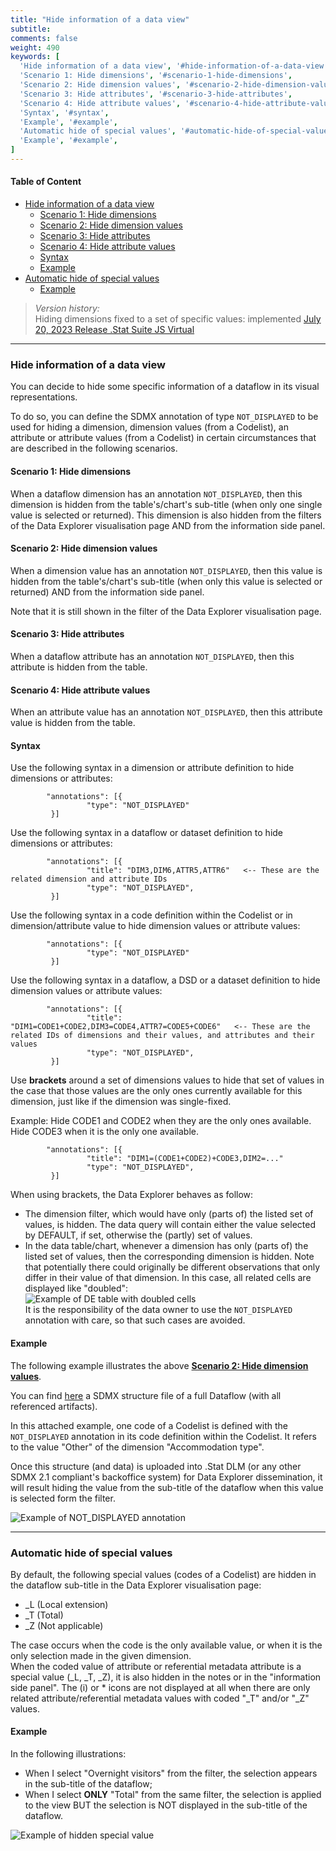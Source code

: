 ```yaml
---
title: "Hide information of a data view"
subtitle: 
comments: false
weight: 490
keywords: [
  'Hide information of a data view', '#hide-information-of-a-data-view',
  'Scenario 1: Hide dimensions', '#scenario-1-hide-dimensions',
  'Scenario 2: Hide dimension values', '#scenario-2-hide-dimension-values',
  'Scenario 3: Hide attributes', '#scenario-3-hide-attributes',
  'Scenario 4: Hide attribute values', '#scenario-4-hide-attribute-values',
  'Syntax', '#syntax',
  'Example', '#example',
  'Automatic hide of special values', '#automatic-hide-of-special-values',
  'Example', '#example',
]
---
```


#### Table of Content
- [Hide information of a data view](#hide-information-of-a-data-view)
  - [Scenario 1: Hide dimensions](#scenario-1-hide-dimensions)
  - [Scenario 2: Hide dimension values](#scenario-2-hide-dimension-values)
  - [Scenario 3: Hide attributes](#scenario-3-hide-attributes)
  - [Scenario 4: Hide attribute values](#scenario-4-hide-attribute-values)
  - [Syntax](#syntax)
  - [Example](#example)
- [Automatic hide of special values](#automatic-hide-of-special-values)
  - [Example](#example)

> *Version history:*  
> Hiding dimensions fixed to a set of specific values: implemented [July 20, 2023 Release .Stat Suite JS Virtual](https://sis-cc.gitlab.io/dotstatsuite-documentation/changelog/#july-20-2023)

---

### Hide information of a data view
You can decide to hide some specific information of a dataflow in its visual representations.

To do so, you can define the SDMX annotation of type `NOT_DISPLAYED` to be used for hiding a dimension, dimension values (from a Codelist), an attribute or attribute values (from a Codelist) in certain circumstances that are described in the following scenarios.

#### Scenario 1: Hide dimensions
When a dataflow dimension has an annotation `NOT_DISPLAYED`, then this dimension is hidden from the table's/chart's sub-title (when only one single value is selected or returned). This dimension is also hidden from the filters of the Data Explorer visualisation page AND from the information side panel.

#### Scenario 2: Hide dimension values
When a dimension value has an annotation `NOT_DISPLAYED`, then this value is hidden from the table's/chart's sub-title (when only this value is selected or returned) AND from the information side panel.

Note that it is still shown in the filter of the Data Explorer visualisation page.

#### Scenario 3: Hide attributes
When a dataflow attribute has an annotation `NOT_DISPLAYED`, then this attribute is hidden from the table.

#### Scenario 4: Hide attribute values
When an attribute value has an annotation `NOT_DISPLAYED`, then this attribute value is hidden from the table.

#### Syntax
Use the following syntax in a dimension or attribute definition to hide dimensions or attributes:
```
        "annotations": [{
                 "type": "NOT_DISPLAYED"
         }]
```

Use the following syntax in a dataflow or dataset definition to hide dimensions or attributes:

```
        "annotations": [{
                 "title": "DIM3,DIM6,ATTR5,ATTR6"   <-- These are the related dimension and attribute IDs
                 "type": "NOT_DISPLAYED",
         }]
```

Use the following syntax in a code definition within the Codelist or in dimension/attribute value to hide dimension values or attribute values:

```
        "annotations": [{
                 "type": "NOT_DISPLAYED"
         }]
```

Use the following syntax in a dataflow, a DSD or a dataset definition to hide dimension values or attribute values:

```
        "annotations": [{
                 "title": "DIM1=CODE1+CODE2,DIM3=CODE4,ATTR7=CODE5+CODE6"   <-- These are the related IDs of dimensions and their values, and attributes and their values
                 "type": "NOT_DISPLAYED",
         }]
```

Use **brackets** around a set of dimensions values to hide that set of values in the case that those values are the only ones currently available for this dimension, just like if the dimension was single-fixed.

Example: Hide CODE1 and CODE2 when they are the only ones available. Hide CODE3 when it is the only one available.

```
        "annotations": [{
                 "title": "DIM1=(CODE1+CODE2)+CODE3,DIM2=..."
                 "type": "NOT_DISPLAYED",
         }]
```

When using brackets, the Data Explorer behaves as follow:
- The dimension filter, which would have only (parts of) the listed set of values, is hidden. The data query will contain either the value selected by DEFAULT, if set, otherwise the (partly) set of values.
- In the data table/chart, whenever a dimension has only (parts of) the listed set of values, then the corresponding dimension is hidden. Note that potentially there could originally be different observations that only differ in their value of that dimension. In this case, all related cells are displayed like "doubled":  
  ![Example of DE table with doubled cells](/dotstatsuite-documentation/images/DE_table_doubled_cells.png)  
  It is the responsibility of the data owner to use the `NOT_DISPLAYED` annotation with care, so that such cases are avoided.

#### Example
The following example illustrates the above **[Scenario 2: Hide dimension values](#scenario-2-hide-dimension-values)**.

You can find [here](https://gitlab.com/sis-cc/dotstatsuite-documentation/blob/master/content/OECD.CFE-DF_DOMESTIC_TOURISM-1.0-all.xml) a SDMX structure file of a full Dataflow (with all referenced artifacts).

In this attached example, one code of a Codelist is defined with the `NOT_DISPLAYED` annotation in its code definition within the Codelist. It refers to the value "Other" of the dimension "Accommodation type".

Once this structure (and data) is uploaded into .Stat DLM (or any other SDMX 2.1 compliant's backoffice system) for Data Explorer dissemination, it will result hiding the value from the sub-title of the dataflow when this value is selected form the filter.

![Example of NOT_DISPLAYED annotation](/dotstatsuite-documentation/images/NOT_DISPLAYED.png)

---

### Automatic hide of special values
By default, the following special values (codes of a Codelist) are hidden in the dataflow sub-title in the Data Explorer visualisation page:
* _L (Local extension)
* _T (Total)
* _Z (Not applicable)

The case occurs when the code is the only available value, or when it is the only selection made in the given dimension.  
When the coded value of attribute or referential metadata attribute is a special value (_L, _T, _Z), it is also hidden in the notes or in the "information side panel". The (i) or * icons are not displayed at all when there are only related attribute/referential metadata values with coded "_T" and/or "_Z" values.

#### Example
In the following illustrations:
* When I select "Overnight visitors" from the filter, the selection appears in the sub-title of the dataflow;
* When I select **ONLY** "Total" from the same filter, the selection is applied to the view BUT the selection is NOT displayed in the sub-title of the dataflow.

![Example of hidden special value](/dotstatsuite-documentation/images/HIDE_SPECIAL_VALUES.png)
